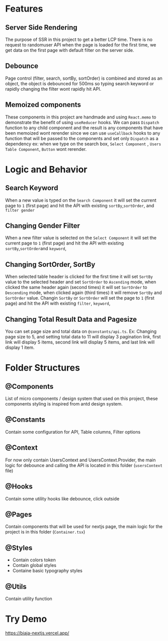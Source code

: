 # Features

## Server Side Rendering

The purpose of SSR in this project to get a better LCP time.
There is no request to randomuser API when the page is loaded for the first time, we get data on the first page
with default filter on the server side.

## Debounce

Page control (filter, search, sortBy, sortOrder) is combined and stored as an object, the object is debounced for 500ms
so typing search keyword or rapidly changing the filter wont rapidly hit API.

## Memoized components

These components in this project are handmade and using `React.memo` to demonstrate the benefit of using `useReducer` hooks.
We can pass `Dispatch` function to any child component and the result is any components that have been memoized wont rerender since we can use `useCallback` hooks to any function that will be passed to the components and set only `Dispatch` as a dependency ex:
when we type on the search box, `Select Component` , `Users Table Component`, `Button` wont rerender.

# Logic and Behavior

## Search Keyword

When a new value is typed on the `Search Component` it will set the current page to `1` (first page)
and hit the API with existing `sortBy`,`sortOrder`, and `filter gender`

## Changing Gender Filter

When a new filter value is selected on the `Select Component` it will set the current page to `1` (first page)
and hit the API with existing `sortBy`,`sortOrder`and `keyword`,

## Changing SortOrder, SortBy

When selected table header is clicked for the first time it will set `SortBy` value to the selected header and set `SortOrder` to `Ascending` mode, when clicked the same header again (second times) it will set `SortOrder` to `Descending` mode, when clicked again (third times) it will remove `SortBy` and `SortOrder` value. Changin `SortBy` or `SortOrder` will set the page to `1` (first page) and hit the API with existing `filter`, `keyword`,

## Changing Total Result Data and Pagesize
You can set page size and total data on `@constants/api.ts`. Ex: Changing page size to 5, and setting total data to 11 will display
3 pagination link, first link will display 5 items, second link will display 5 items, and last link will display 1 item.


# Folder Structures

## @Components
List of micro components / design system that used on this project, these components styling is inspired from antd design system.

## @Constants
Contain some configuration for API, Table columns, Filter options

## @Context
For now only contain UsersContext and UsersContext.Provider, the main logic for debounce and calling the API is located
in this folder (`usersContext` file)

## @Hooks
Contain some utility hooks like debounce, click outside

## @Pages
Contain components that will be used for nextjs page, the main logic for the project is in this folder (`Container.tsx`)

## @Styles
- Contain colors token
- Contain global styles
- Containe basic typography styles

## @Utils
Contain utility function

# Try Demo
https://biaja-nextjs.vercel.app/
